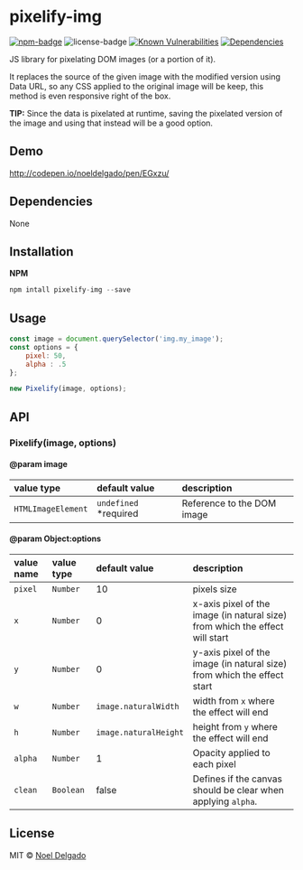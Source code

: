 # pixelify-img
[![npm-badge](https://img.shields.io/npm/v/pixelify-img.svg)](https://www.npmjs.com/package/pixelify-img)
![license-badge](https://img.shields.io/npm/l/pixelify-img.svg)
[![Known Vulnerabilities](https://snyk.io/test/npm/pixelify-img/badge.svg)](https://snyk.io/test/npm/pixelify-img/0.1.1)
[![Dependencies](https://img.shields.io/david/noeldelgado/pixelify-img.svg)](https://david-dm.org/noeldelgado/pixelify-img)

JS library for pixelating DOM images (or a portion of it).

It replaces the source of the given image with the modified version using Data URL, so any CSS applied to the original image will be keep, this method is even responsive right of the box.

**TIP:** Since the data is pixelated at runtime, saving the pixelated version of the image and using that instead will be a good option.

## Demo
http://codepen.io/noeldelgado/pen/EGxzu/

## Dependencies
None

## Installation
**NPM**

```js
npm intall pixelify-img --save
```

## Usage
```js
const image = document.querySelector('img.my_image');
const options = {
    pixel: 50,
    alpha : .5
};

new Pixelify(image, options);
```

## API
### Pixelify(image, options)
#### @param image
| value type | default value | description |
|:--|:--|:--|
| `HTMLImageElement` | `undefined` *required | Reference to the DOM image |

#### @param Object:options
| value name | value type | default value | description |
|:--|:--|:--|:--|
| `pixel` | `Number` | 10 | pixels size |
| `x` | `Number` | 0 | x-axis pixel of the image (in natural size) from which the effect will start |
| `y` | `Number` | 0 | y-axis pixel of the image (in natural size) from which the effect start |
| `w` | `Number` | `image.naturalWidth` | width from `x` where the effect will end |
| `h` | `Number` | `image.naturalHeight` | height from `y` where the effect will end |
| `alpha` | `Number` | 1 | Opacity applied to each pixel |
| `clean` | `Boolean` | false | Defines if the canvas should be clear when applying `alpha`. |

## License
MIT © [Noel Delgado](https://pixelia.me/)
